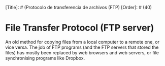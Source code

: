 [Title]: # (Protocolo de transferencia de archivos (FTP)
[Order]: # (40)

# File Transfer Protocol (FTP server)

An old method for copying files from a local computer to a remote one, or vice versa. The job of FTP programs (and the FTP servers that stored the files) has mostly been replaced by web browsers and web servers, or file synchronising programs like Dropbox.